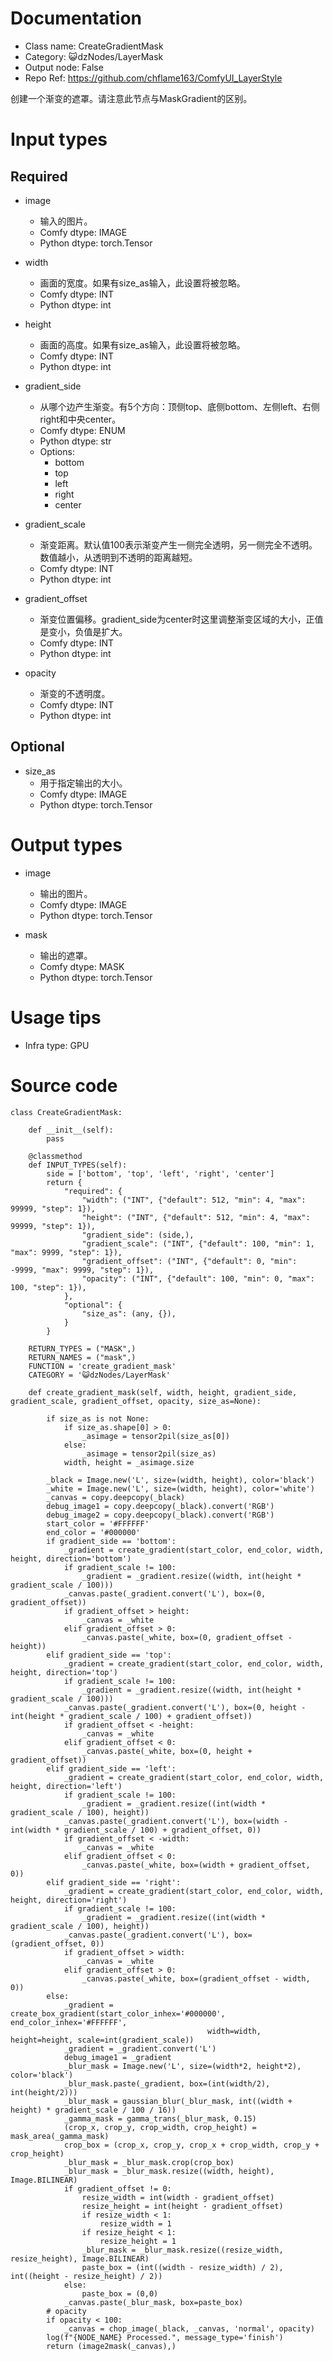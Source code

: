 # Documentation
- Class name: CreateGradientMask
- Category: 😺dzNodes/LayerMask
- Output node: False
- Repo Ref: https://github.com/chflame163/ComfyUI_LayerStyle

创建一个渐变的遮罩。请注意此节点与MaskGradient的区别。

# Input types
## Required
- image
    - 输入的图片。
    - Comfy dtype: IMAGE
    - Python dtype: torch.Tensor

- width
    - 画面的宽度。如果有size_as输入，此设置将被忽略。
    - Comfy dtype: INT
    - Python dtype: int

- height
    - 画面的高度。如果有size_as输入，此设置将被忽略。
    - Comfy dtype: INT
    - Python dtype: int

- gradient_side
    - 从哪个边产生渐变。有5个方向：顶侧top、底侧bottom、左侧left、右侧right和中央center。
    - Comfy dtype: ENUM
    - Python dtype: str
    - Options:
        - bottom
        - top
        - left
        - right
        - center

- gradient_scale
    - 渐变距离。默认值100表示渐变产生一侧完全透明，另一侧完全不透明。数值越小，从透明到不透明的距离越短。
    - Comfy dtype: INT
    - Python dtype: int

- gradient_offset
    - 渐变位置偏移。gradient_side为center时这里调整渐变区域的大小，正值是变小，负值是扩大。
    - Comfy dtype: INT
    - Python dtype: int

- opacity
    - 渐变的不透明度。
    - Comfy dtype: INT
    - Python dtype: int

## Optional

- size_as
    - 用于指定输出的大小。
    - Comfy dtype: IMAGE
    - Python dtype: torch.Tensor

# Output types
- image
    - 输出的图片。
    - Comfy dtype: IMAGE
    - Python dtype: torch.Tensor

- mask
    - 输出的遮罩。
    - Comfy dtype: MASK
    - Python dtype: torch.Tensor

# Usage tips
- Infra type: GPU

# Source code
```
class CreateGradientMask:

    def __init__(self):
        pass

    @classmethod
    def INPUT_TYPES(self):
        side = ['bottom', 'top', 'left', 'right', 'center']
        return {
            "required": {
                "width": ("INT", {"default": 512, "min": 4, "max": 99999, "step": 1}),
                "height": ("INT", {"default": 512, "min": 4, "max": 99999, "step": 1}),
                "gradient_side": (side,),
                "gradient_scale": ("INT", {"default": 100, "min": 1, "max": 9999, "step": 1}),
                "gradient_offset": ("INT", {"default": 0, "min": -9999, "max": 9999, "step": 1}),
                "opacity": ("INT", {"default": 100, "min": 0, "max": 100, "step": 1}),
            },
            "optional": {
                "size_as": (any, {}),
            }
        }

    RETURN_TYPES = ("MASK",)
    RETURN_NAMES = ("mask",)
    FUNCTION = 'create_gradient_mask'
    CATEGORY = '😺dzNodes/LayerMask'

    def create_gradient_mask(self, width, height, gradient_side, gradient_scale, gradient_offset, opacity, size_as=None):

        if size_as is not None:
            if size_as.shape[0] > 0:
                _asimage = tensor2pil(size_as[0])
            else:
                _asimage = tensor2pil(size_as)
            width, height = _asimage.size

        _black = Image.new('L', size=(width, height), color='black')
        _white = Image.new('L', size=(width, height), color='white')
        _canvas = copy.deepcopy(_black)
        debug_image1 = copy.deepcopy(_black).convert('RGB')
        debug_image2 = copy.deepcopy(_black).convert('RGB')
        start_color = '#FFFFFF'
        end_color = '#000000'
        if gradient_side == 'bottom':
            _gradient = create_gradient(start_color, end_color, width, height, direction='bottom')
            if gradient_scale != 100:
                _gradient = _gradient.resize((width, int(height * gradient_scale / 100)))
            _canvas.paste(_gradient.convert('L'), box=(0, gradient_offset))
            if gradient_offset > height:
                _canvas = _white
            elif gradient_offset > 0:
                _canvas.paste(_white, box=(0, gradient_offset - height))
        elif gradient_side == 'top':
            _gradient = create_gradient(start_color, end_color, width, height, direction='top')
            if gradient_scale != 100:
                _gradient = _gradient.resize((width, int(height * gradient_scale / 100)))
            _canvas.paste(_gradient.convert('L'), box=(0, height - int(height * gradient_scale / 100) + gradient_offset))
            if gradient_offset < -height:
                _canvas = _white
            elif gradient_offset < 0:
                _canvas.paste(_white, box=(0, height + gradient_offset))
        elif gradient_side == 'left':
            _gradient = create_gradient(start_color, end_color, width, height, direction='left')
            if gradient_scale != 100:
                _gradient = _gradient.resize((int(width * gradient_scale / 100), height))
            _canvas.paste(_gradient.convert('L'), box=(width - int(width * gradient_scale / 100) + gradient_offset, 0))
            if gradient_offset < -width:
                _canvas = _white
            elif gradient_offset < 0:
                _canvas.paste(_white, box=(width + gradient_offset, 0))
        elif gradient_side == 'right':
            _gradient = create_gradient(start_color, end_color, width, height, direction='right')
            if gradient_scale != 100:
                _gradient = _gradient.resize((int(width * gradient_scale / 100), height))
            _canvas.paste(_gradient.convert('L'), box=(gradient_offset, 0))
            if gradient_offset > width:
                _canvas = _white
            elif gradient_offset > 0:
                _canvas.paste(_white, box=(gradient_offset - width, 0))
        else:
            _gradient = create_box_gradient(start_color_inhex='#000000', end_color_inhex='#FFFFFF',
                                            width=width, height=height, scale=int(gradient_scale))
            _gradient = _gradient.convert('L')
            debug_image1 = _gradient
            _blur_mask = Image.new('L', size=(width*2, height*2), color='black')
            _blur_mask.paste(_gradient, box=(int(width/2), int(height/2)))
            _blur_mask = gaussian_blur(_blur_mask, int((width + height) * gradient_scale / 100 / 16))
            _gamma_mask = gamma_trans(_blur_mask, 0.15)
            (crop_x, crop_y, crop_width, crop_height) = mask_area(_gamma_mask)
            crop_box = (crop_x, crop_y, crop_x + crop_width, crop_y + crop_height)
            _blur_mask = _blur_mask.crop(crop_box)
            _blur_mask = _blur_mask.resize((width, height), Image.BILINEAR)
            if gradient_offset != 0:
                resize_width = int(width - gradient_offset)
                resize_height = int(height - gradient_offset)
                if resize_width < 1:
                    resize_width = 1
                if resize_height < 1:
                    resize_height = 1
                _blur_mask = _blur_mask.resize((resize_width, resize_height), Image.BILINEAR)
                paste_box = (int((width - resize_width) / 2), int((height - resize_height) / 2))
            else:
                paste_box = (0,0)
            _canvas.paste(_blur_mask, box=paste_box)
        # opacity
        if opacity < 100:
            _canvas = chop_image(_black, _canvas, 'normal', opacity)
        log(f"{NODE_NAME} Processed.", message_type='finish')
        return (image2mask(_canvas),)

```
